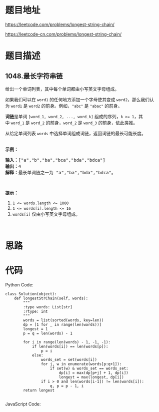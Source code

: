 # 题目地址
https://leetcode.com/problems/longest-string-chain/

https://leetcode-cn.com/problems/longest-string-chain/
# 题目描述
## 1048.最长字符串链
<p>给出一个单词列表，其中每个单词都由小写英文字母组成。</p>

<p>如果我们可以在&nbsp;<code>word1</code>&nbsp;的任何地方添加一个字母使其变成&nbsp;<code>word2</code>，那么我们认为&nbsp;<code>word1</code>&nbsp;是&nbsp;<code>word2</code>&nbsp;的前身。例如，<code>&quot;abc&quot;</code>&nbsp;是&nbsp;<code>&quot;abac&quot;</code>&nbsp;的前身。</p>

<p><strong>词链</strong>是单词&nbsp;<code>[word_1, word_2, ..., word_k]</code>&nbsp;组成的序列，<code>k &gt;= 1</code>，其中&nbsp;<code>word_1</code>&nbsp;是&nbsp;<code>word_2</code>&nbsp;的前身，<code>word_2</code>&nbsp;是&nbsp;<code>word_3</code>&nbsp;的前身，依此类推。</p>

<p>从给定单词列表 <code>words</code> 中选择单词组成词链，返回词链的最长可能长度。<br>
&nbsp;</p>

<p><strong>示例：</strong></p>

<pre><strong>输入：</strong>[&quot;a&quot;,&quot;b&quot;,&quot;ba&quot;,&quot;bca&quot;,&quot;bda&quot;,&quot;bdca&quot;]
<strong>输出：</strong>4
<strong>解释：</strong>最长单词链之一为 &quot;a&quot;,&quot;ba&quot;,&quot;bda&quot;,&quot;bdca&quot;。
</pre>

<p>&nbsp;</p>

<p><strong>提示：</strong></p>

<ol>
	<li><code>1 &lt;= words.length &lt;= 1000</code></li>
	<li><code>1 &lt;= words[i].length &lt;= 16</code></li>
	<li><code>words[i]</code>&nbsp;仅由小写英文字母组成。</li>
</ol>

<p>&nbsp;</p>

# 思路

# 代码
Python Code:

```
class Solution(object):
    def longestStrChain(self, words):
        """
        :type words: List[str]
        :rtype: int
        """
        words = list(sorted(words, key=len))
        dp = [1 for _ in range(len(words))]
        longest = 1
        p = q = len(words) - 1
		
        for i in range(len(words) - 1, -1, -1):
            if len(words[i]) == len(words[p]):
                p = i
            else:
                words_set = set(words[i])
                for j, w in enumerate(words[p:q+1]):
                    if set(w) & words_set == words_set:
                        dp[i] = max(dp[p+j] + 1, dp[i])
                        longest = max(longest, dp[i])
                if i > 0 and len(words[i-1]) != len(words[i]):
                    q, p = p - 1, i
        return longest
                
```
JavaScript Code:

```

```

